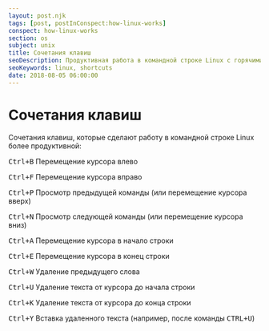 ```yaml
---
layout: post.njk
tags: [post, postInConspect:how-linux-works]
conspect: how-linux-works
section: os
subject: unix
title: Сочетания клавиш
seoDescription: Продуктивная работа в командной строке Linux с горячими клавишами.
seoKeywords: linux, shortcuts
date: 2018-08-05 06:00:00
---
```

# Сочетания клавиш

Сочетания клавиш, которые сделают работу в командной строке Linux более продуктивной:

<kbd>Ctrl+B</kbd> Перемещение курсора влево

<kbd>Ctrl+F</kbd> Перемещение курсора вправо

<kbd>Ctrl+P</kbd> Просмотр предыдущей команды (или перемещение курсора вверх)

<kbd>Ctrl+N</kbd> Просмотр следующей команды (или перемещение курсора вниз)

<kbd>Ctrl+A</kbd> Перемещение курсора в начало строки

<kbd>Ctrl+E</kbd> Перемещение курсора в конец строки

<kbd>Ctrl+W</kbd> Удаление предыдущего слова

<kbd>Ctrl+U</kbd> Удаление текста от курсора до начала строки

<kbd>Ctrl+K</kbd> Удаление текста от курсора до конца строки

<kbd>Ctrl+Y</kbd> Вставка удаленного текста (например, после команды <kbd>CTRL+U</kbd>)

